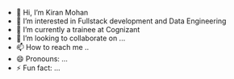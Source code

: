 - 👋 Hi, I’m Kiran Mohan
- 👀 I’m interested in Fullstack development and Data Engineering
- 🌱 I’m currently a trainee at Cognizant
- 💞️ I’m looking to collaborate on ...
- 📫 How to reach me ..
- 😄 Pronouns: ...
- ⚡ Fun fact: ...

<!---
kiran2001tvlm/kiran2001tvlm is a ✨ special ✨ repository because its `README.md` (this file) appears on your GitHub profile.
You can click the Preview link to take a look at your changes.
--->

